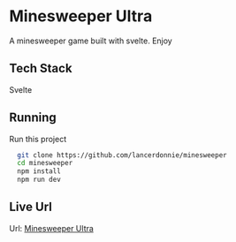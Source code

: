 # Minesweeper Ultra

A minesweeper game built with svelte. Enjoy

## Tech Stack

Svelte

## Running

Run this project

```bash
  git clone https://github.com/lancerdonnie/minesweeper
  cd minesweeper
  npm install
  npm run dev
```

## Live Url

Url: [Minesweeper Ultra](https://minesweeperultra.netlify.app)
